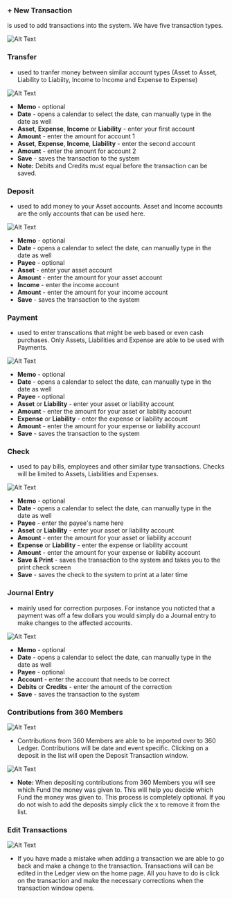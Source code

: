 ### + New Transaction
is used to add transactions into the system.  We have five transaction types.

![Alt Text](images/newtransaction+.JPG "")

### Transfer
- used to tranfer money between similar account types (Asset to Asset, Liability to Liabiity, Income to Income and Expense to Expense)

![Alt Text](images/transfer.JPG "")

* **Memo** - optional
* **Date** - opens a calendar to select the date, can manually type in the date as well
* **Asset**, **Expense**, **Income** or **Liability** - enter your first account
* **Amount** - enter the amount for account 1
* **Asset**, **Expense**, **Income**, **Liability** - enter the second account
* **Amount** - enter the amount for account 2
* **Save** - saves the transaction to the system
* **Note:** Debits and Credits must equal before the transaction can be saved.

### Deposit
* used to add money to your Asset accounts.  Asset and Income accounts are the only accounts that can be used here.

![Alt Text](images/deposit.JPG "")

* **Memo** - optional
* **Date** - opens a calendar to select the date, can manually type in the date as well
* **Payee** - optional
* **Asset** - enter your asset account
* **Amount** - enter the amount for your asset account
* **Income** - enter the income account
* **Amount** - enter the amount for your income account
* **Save** - saves the transaction to the system

### Payment
* used to enter transcations that might be web based or even cash purchases.  Only Assets, Liabilities and Expense are able to be used with Payments.

![Alt Text](images/payment.JPG "")

* **Memo** - optional
* **Date** - opens a calendar to select the date, can manually type in the date as well
* **Payee** - optional
* **Asset** or **Liability** - enter your asset or liability account
* **Amount** - enter the amount for your asset or liability account
* **Expense** or **Liability** - enter the expense or liability account
* **Amount** - enter the amount for your expense or liability account
* **Save** - saves the transaction to the system

### Check
* used to pay bills, employees and other similar type transactions.  Checks will be limited to Assets, Liabilities and Expenses.

![Alt Text](images/check.JPG "")

* **Memo** - optional
* **Date** - opens a calendar to select the date, can manually type in the date as well
* **Payee** - enter the payee's name here
* **Asset** or **Liability** - enter your asset or liability account
* **Amount** - enter the amount for your asset or liability account
* **Expense** or **Liability** - enter the expense or liability account
* **Amount** - enter the amount for your expense or liability account
* **Save & Print** - saves the transaction to the system and takes you to the print check screen
* **Save** - saves the check to the system to print at a later time

### Journal Entry
* mainly used for correction purposes.  For instance you noticted that a payment was off a few dollars you would simply do a Journal entry to make changes to the affected accounts.

![Alt Text](images/journalentry.JPG "")

* **Memo** - optional
* **Date** - opens a calendar to select the date, can manually type in the date as well
* **Payee** - optional
* **Account** - enter the account that needs to be correct
* **Debits** or **Credits** - enter the amount of the correction
* **Save** - saves the transaction to the system

### Contributions from 360 Members

![Alt Text](images/contributions360members.JPG "")

* Contributions from 360 Members are able to be imported over to 360 Ledger.   Contributions will be date and event specific.  Clicking on a deposit in the list will open the Deposit Transaction window.

![Alt Text](images/deposit360members.JPG "")

* **Note:** When depositing contributions from 360 Members you will see which Fund the money was given to.  This will help you decide which Fund the money was given to.  This process is completely optional.  If you do not wish to add the deposits simply click the x to remove it from the list.

### Edit Transactions

![Alt Text](images/edittransaction.JPG "")

* If you have made a mistake when adding a transaction we are able to go back and make a change to the transaction.  Transactions will can be edited in the Ledger view on the home page.  All you have to do is click on the transaction and make the necessary corrections when the transaction window opens.


